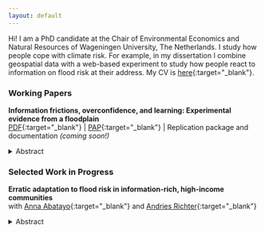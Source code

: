 ```yaml
---
layout: default
---
```


Hi! I am a PhD candidate at the Chair of Environmental Economics and Natural Resources of Wageningen University, The Netherlands. I study how people cope with climate risk. For example, in my dissertation I combine geospatial data with a web-based experiment to study how people react to information on flood risk at their address. My CV is [here](/cv.pdf){:target="_blank"}.

### Working Papers

<b>Information frictions, overconfidence, and learning: Experimental evidence from a floodplain</b> \
[PDF](https://drive.google.com/file/d/12N7N-KCTPBidlzxtHDkb5e8cirPAoJeh/view?usp=sharing){:target="_blank"} | [PAP](https://osf.io/yxc3m){:target="_blank"} | <tocome>Replication package and documentation <i>(coming soon!)</i></tocome>
<details><summary><abstract>Abstract</abstract></summary> I use an online experiment to study whether offering information to floodplain residents is sufficient to change their perceived risk exposure and demand for insurance. The participants are offered information on the flood risk profile at their address and on the rules over compensation of flood damages. I find that respondents tend to misperceive their risk category according to publicly available flood maps, but express high levels of confidence in their guesses. When not prompted to engage with the information they are offered, one third of them read nothing. Respondents who are asked to read information on their risk profile tend to stop reading any further and report a lower willingness-to-pay for insurance. However, this effect does not seem to be driven by respondents learning more from the information they are provided with, at least based on how they update their beliefs. Instead, I find suggestive evidence of backlash to information among residents of high risk areas and individuals who initially underestimated their risk category. </details>


### Selected Work in Progress

<b>Erratic adaptation to flood risk in information-rich, high-income communities</b> \
with [Anna Abatayo](https://annabatayo.com/){:target="_blank"} and [Andries Richter](https://andriesrichter.com/){:target="_blank"}
<details><summary><abstract>Abstract</abstract></summary>  More frequent and intensive flooding events require effective household adaptation measures. Here, we investigate how household adaptation measures relate to objective, expected household damages in the South of the Netherlands. By combining publicly available flood maps, a national hydraulic model, and a large-scale survey, our study reveals a mismatch in spatial patterns of flood risk and adaptation at the household level, emphasizing inequalities in both exposure and adaptation strategies. Further, the study explores the determinants of household adaptation, recognizing the potential amplification of climate-driven inequalities. </details>
